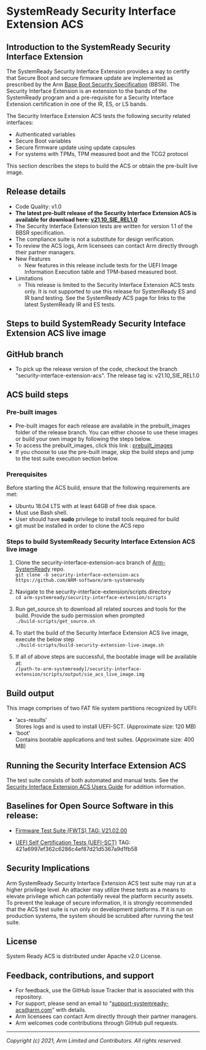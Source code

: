 # SystemReady Security Interface Extension ACS

## Introduction to the SystemReady Security Interface Extension

The SystemReady Security Interface Extension provides a way to certify that Secure Boot and secure firmware update are implemented as prescribed by the Arm [Base Boot Security Specification](https://developer.arm.com/documentation/den0107/latest) (BBSR).  The Security Interface Extension is an extension to the bands of the SystemReady program and a pre-requisite for a Security Interface Extension certification in one of the IR, ES, or LS bands.

The Security Interface Extension ACS tests the following security related interfaces:
* Authenticated variables
* Secure Boot variables
* Secure firmware update using update capsules
* For systems with TPMs, TPM measured boot and the TCG2 protocol

This section describes the steps to build the ACS or obtain the pre-built live image.

## Release details
 - Code Quality: v1.0
 - **The latest pre-built release of the Security Interface Extension ACS is available for download here: [v21.10_SIE_REL1.0](./prebuilt_images/v21.10_SIE_REL1.0)**
 - The Security Interface Extension tests are written for version 1.1 of the BBSR specification.
 - The compliance suite is not a substitute for design verification.
 - To review the ACS logs, Arm licensees can contact Arm directly through their partner managers.
 - New Features
     - New features in this release include tests for the UEFI Image Information Execution table and TPM-based measured boot.
 - Limitations
     - This release is limited to the Security Interface Extension ACS tests only.  It is not supported to use this release for SystemReady ES and IR band testing.  See the SystemReady ACS page for links to the latest SystemReady IR and ES tests.


## Steps to build SystemReady Security Inteface Extension ACS live image

## GitHub branch
- To pick up the release version of the code, checkout the branch "security-interface-extension-acs".  The release tag is: v21.10_SIE_REL1.0

## ACS build steps

### Pre-built images
- Pre-built images for each release are available in the prebuilt_images folder of the release branch. You can either choose to use these images or build your own image by following the steps below.
- To access the prebuilt_images, click this link : [prebuilt_images](./prebuilt_images/v21.10_SIE_REL1.0)
- If you choose to use the pre-built image, skip the build steps and jump to the test suite execution section below.

### Prerequisites
Before starting the ACS build, ensure that the following requirements are met:
 - Ubuntu 18.04 LTS with at least 64GB of free disk space.
 - Must use Bash shell.
 - User should have **sudo** privilege to install tools required for build
 - git must be installed in order to clone the ACS repo

### Steps to build SystemReady Security Interface Extension ACS live image
1. Clone the security-interface-extension-acs branch of  [Arm-SystemReady](https://github.com/ARM-software/arm-systemready) repo. <br />
 `git clone -b security-interface-extension-acs https://github.com/ARM-software/arm-systemready`

2. Navigate to the security-interface-extension/scripts directory <br />
 `cd arm-systemready/security-interface-extension/scripts`

3. Run get_source.sh to download all related sources and tools for the build. Provide the sudo permission when prompted <br />
 `./build-scripts/get_source.sh` <br />

4. To start the build of the Security Interface Extension ACS live image, execute the below step <br />
 `./build-scripts/build-security-extension-live-image.sh`

5. If all of above steps are successful, the bootable image will be available at: <br />
 `/[path-to-arm-systemready]/security-interface-extension/scripts/output/sie_acs_live_image.img`

## Build output
This image comprises of two FAT file system partitions recognized by UEFI: <br />
- 'acs-results' <br />
  Stores logs and is used to install UEFI-SCT. (Approximate size: 120 MB) <br/>
- 'boot' <br />
  Contains bootable applications and test suites. (Approximate size: 400 MB)

## Running the Security Interface Extension ACS
The test suite consists of both automated and manual tests.  See the [Security Interface Extension ACS Users Guide](./security_interface_extension_users_guide.md) for addition information.

## Baselines for Open Source Software in this release:

- [Firmware Test Suite (FWTS) TAG: V21.02.00](http://kernel.ubuntu.com/git/hwe/fwts.git)

- [UEFI Self Certification Tests (UEFI-SCT)](https://github.com/tianocore/edk2-test) TAG: 421a6997ef362c6286c4ef87d21d5367a9d1fb58


## Security Implications
Arm SystemReady Security Interface Extension ACS test suite may run at a higher privilege level. An attacker may utilize these tests as a means to elevate privilege which can potentially reveal the platform security assets. To prevent the leakage of secure information, it is strongly recommended that the ACS test suite is run only on development platforms. If it is run on production systems, the system should be scrubbed after running the test suite.

## License
System Ready ACS is distributed under Apache v2.0 License.

## Feedback, contributions, and support

 - For feedback, use the GitHub Issue Tracker that is associated with this repository.
 - For support, please send an email to "support-systemready-acs@arm.com" with details.
 - Arm licensees can contact Arm directly through their partner managers.
 - Arm welcomes code contributions through GitHub pull requests.

--------------

*Copyright (c) 2021, Arm Limited and Contributors. All rights reserved.*
